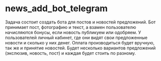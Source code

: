 # news_add_bot_telegram
 Задача состоит создать бота для постов и новостей предложений.  Бот принимает пост, фотографию и текст, а взамен пользователю начисляются бонусы, если новость публикуем или одобряем.  У пользователей личный кабинет, где они видят свои предложенные новости и сколько у них денег. Оплата производиться будет вручную, так же и принятие новостей.  Будет несколько вариантов предложений (экслюзив, новость, пост) и каждая будет стоить по разному. 
